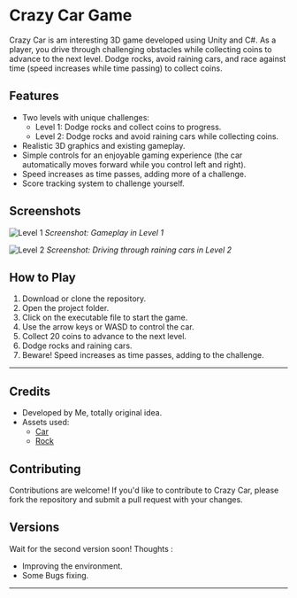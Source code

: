 # Crazy Car Game

Crazy Car is am interesting 3D game developed using Unity and C#. As a player, you drive through challenging obstacles while collecting coins to advance to the next level. Dodge rocks, avoid raining cars, and race against time (speed increases while time passing) to collect coins.

## Features

- Two levels with unique challenges:
  - Level 1: Dodge rocks and collect coins to progress.
  - Level 2: Dodge rocks and avoid raining cars while collecting coins.
- Realistic 3D graphics and existing gameplay.
- Simple controls for an enjoyable gaming experience (the car automatically moves forward while you control left and right).
- Speed increases as time passes, adding more of a challenge.
- Score tracking system to challenge yourself.

## Screenshots

![Level 1]([image](https://github.com/Ahmad3oda/CrazyCar-3DGame/assets/104653414/2fe3f128-64ca-499d-891a-15af27ae2c68))
*Screenshot: Gameplay in Level 1*

![Level 2]([image](https://github.com/Ahmad3oda/CrazyCar-3DGame/assets/104653414/8ed5688f-5a1a-4461-8ea1-4c1f9f1589a6))
*Screenshot: Driving through raining cars in Level 2*

## How to Play

1. Download or clone the repository.
2. Open the project folder.
3. Click on the executable file to start the game.
4. Use the arrow keys or WASD to control the car.
5. Collect 20 coins to advance to the next level.
6. Dodge rocks and raining cars.
7. Beware! Speed increases as time passes, adding to the challenge.

---

## Credits

- Developed by Me, totally original idea.
- Assets used:
  - [Car](https://free3d.com/3d-model/low-poly-car-40967.html)
  - [Rock](https://www.turbosquid.com/3d-models/game-ready-rock-model-2111222)

## Contributing

Contributions are welcome! If you'd like to contribute to Crazy Car, please fork the repository and submit a pull request with your changes.

## Versions

Wait for the second version soon!
Thoughts :
  - Improving the environment.
  - Some Bugs fixing.

---

